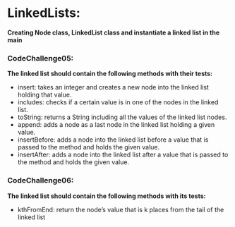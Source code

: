 # LinkedLists:
**Creating Node class, LinkedList class and instantiate a linked list in the main**

### CodeChallenge05:
**The linked list should contain the following methods with their tests:**
+ insert: takes an integer and creates a new node into the linked list holding that value.
+ includes: checks if a certain value is in one of the nodes in the linked list.
+ toString: returns a String including all the values of the linked list nodes.
+ append: adds a node as a last node in the linked list holding a given value.
+ insertBefore: adds a node into the linked list before a value that is passed to the method and holds the given value.
+ insertAfter: adds a node into the linked list after a value that is passed to the method and holds the given value.

### CodeChallenge06:
**The linked list should contain the following methods with its tests:**
+ kthFromEnd: return the node’s value that is k places from the tail of the linked list 

